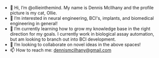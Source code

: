 - 👋 Hi, I’m @ollieinthemind. My name is Dennis McIlhany and the profile picture is my cat, Ollie.
- 👀 I’m interested in neural engineering, BCI's, implants, and biomedical engineering in general!
- 🌱 I’m currently learning how to grow my knowledge base in the right direction for my goals. I currently work in biological assay automation, but am looking to branch out into BCI development.
- 💞️ I’m looking to collaborate on novel ideas in the above spaces!
- 📫 How to reach me: dennismcilhany@gmail.com

<!---
ollieinthemind/ollieinthemind is a ✨ special ✨ repository because its `README.md` (this file) appears on your GitHub profile.
You can click the Preview link to take a look at your changes.
--->
